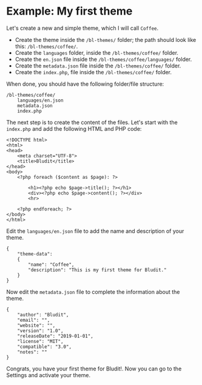 # Example: My first theme
<!-- position: 101 -->

Let's create a new and simple theme, which I will call `Coffee`.

- Create the theme inside the `/bl-themes/` folder; the path should look like this: `/bl-themes/coffee/`.
- Create the  `languages` folder, inside the `/bl-themes/coffee/` folder.
- Create the `en.json` file inside the `/bl-themes/coffee/languages/` folder.
- Create the `metadata.json` file inside the `/bl-themes/coffee/` folder.
- Create the `index.php`, file inside the `/bl-themes/coffee/` folder.

When done, you should have the following folder/file structure:

```
/bl-themes/coffee/
	languages/en.json
	metadata.json
	index.php
```

The next step is to create the content of the files. Let's start with the `index.php` and add the following HTML and PHP code:

```
<!DOCTYPE html>
<html>
<head>
	<meta charset="UTF-8">
	<title>Bludit</title>
</head>
<body>
	<?php foreach ($content as $page): ?>

		<h1><?php echo $page->title(); ?></h1>
		<div><?php echo $page->content(); ?></div>
		<hr>

	<?php endforeach; ?>
</body>
</html>
```

Edit the `languages/en.json` file to add the name and description of your theme.

```
{
	"theme-data":
	{
		"name": "Coffee",
		"description": "This is my first theme for Bludit."
	}
}
```

Now edit the `metadata.json` file to complete the information about the theme.

```
{
	"author": "Bludit",
	"email": "",
	"website": "",
	"version": "1.0",
	"releaseDate": "2019-01-01",
	"license": "MIT",
	"compatible": "3.0",
	"notes": ""
}
```

Congrats, you have your first theme for Bludit!. Now you can go to the Settings and activate your theme.

